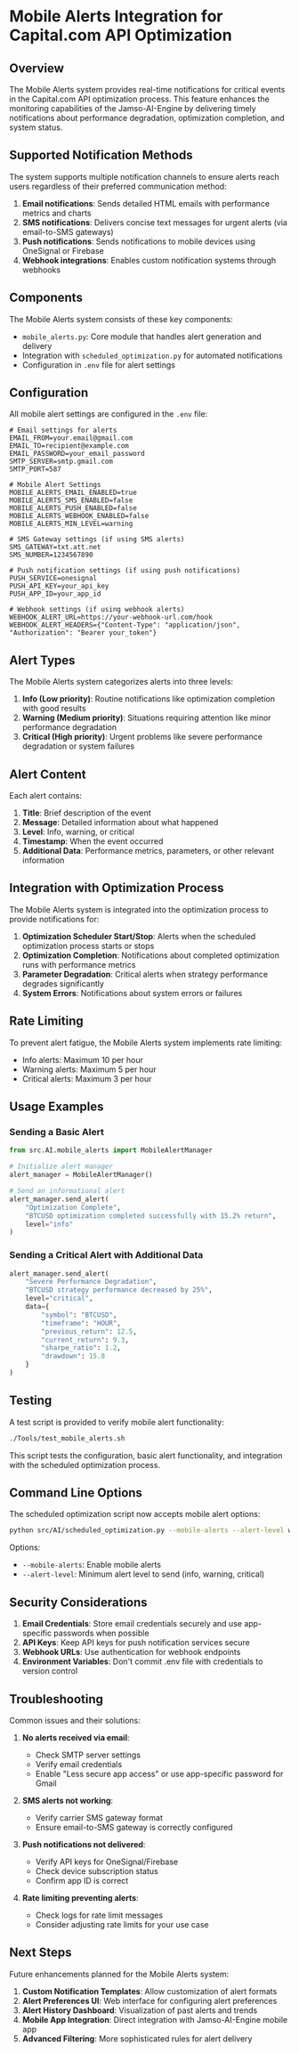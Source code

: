# Mobile Alerts Integration for Capital.com API Optimization

## Overview

The Mobile Alerts system provides real-time notifications for critical events in the Capital.com API optimization process. This feature enhances the monitoring capabilities of the Jamso-AI-Engine by delivering timely notifications about performance degradation, optimization completion, and system status.

## Supported Notification Methods

The system supports multiple notification channels to ensure alerts reach users regardless of their preferred communication method:

1. **Email notifications**: Sends detailed HTML emails with performance metrics and charts
2. **SMS notifications**: Delivers concise text messages for urgent alerts (via email-to-SMS gateways)
3. **Push notifications**: Sends notifications to mobile devices using OneSignal or Firebase
4. **Webhook integrations**: Enables custom notification systems through webhooks

## Components

The Mobile Alerts system consists of these key components:

- `mobile_alerts.py`: Core module that handles alert generation and delivery
- Integration with `scheduled_optimization.py` for automated notifications
- Configuration in `.env` file for alert settings

## Configuration

All mobile alert settings are configured in the `.env` file:

```properties
# Email settings for alerts
EMAIL_FROM=your.email@gmail.com
EMAIL_TO=recipient@example.com
EMAIL_PASSWORD=your_email_password
SMTP_SERVER=smtp.gmail.com
SMTP_PORT=587

# Mobile Alert Settings
MOBILE_ALERTS_EMAIL_ENABLED=true
MOBILE_ALERTS_SMS_ENABLED=false
MOBILE_ALERTS_PUSH_ENABLED=false
MOBILE_ALERTS_WEBHOOK_ENABLED=false
MOBILE_ALERTS_MIN_LEVEL=warning

# SMS Gateway settings (if using SMS alerts)
SMS_GATEWAY=txt.att.net
SMS_NUMBER=1234567890

# Push notification settings (if using push notifications)
PUSH_SERVICE=onesignal
PUSH_API_KEY=your_api_key
PUSH_APP_ID=your_app_id

# Webhook settings (if using webhook alerts)
WEBHOOK_ALERT_URL=https://your-webhook-url.com/hook
WEBHOOK_ALERT_HEADERS={"Content-Type": "application/json", "Authorization": "Bearer your_token"}
```

## Alert Types

The Mobile Alerts system categorizes alerts into three levels:

1. **Info (Low priority)**: Routine notifications like optimization completion with good results
2. **Warning (Medium priority)**: Situations requiring attention like minor performance degradation
3. **Critical (High priority)**: Urgent problems like severe performance degradation or system failures

## Alert Content

Each alert contains:

1. **Title**: Brief description of the event
2. **Message**: Detailed information about what happened
3. **Level**: Info, warning, or critical
4. **Timestamp**: When the event occurred
5. **Additional Data**: Performance metrics, parameters, or other relevant information

## Integration with Optimization Process

The Mobile Alerts system is integrated into the optimization process to provide notifications for:

1. **Optimization Scheduler Start/Stop**: Alerts when the scheduled optimization process starts or stops
2. **Optimization Completion**: Notifications about completed optimization runs with performance metrics
3. **Parameter Degradation**: Critical alerts when strategy performance degrades significantly
4. **System Errors**: Notifications about system errors or failures

## Rate Limiting

To prevent alert fatigue, the Mobile Alerts system implements rate limiting:

- Info alerts: Maximum 10 per hour
- Warning alerts: Maximum 5 per hour
- Critical alerts: Maximum 3 per hour

## Usage Examples

### Sending a Basic Alert

```python
from src.AI.mobile_alerts import MobileAlertManager

# Initialize alert manager
alert_manager = MobileAlertManager()

# Send an informational alert
alert_manager.send_alert(
    "Optimization Complete",
    "BTCUSD optimization completed successfully with 15.2% return",
    level="info"
)
```

### Sending a Critical Alert with Additional Data

```python
alert_manager.send_alert(
    "Severe Performance Degradation",
    "BTCUSD strategy performance decreased by 25%",
    level="critical",
    data={
        "symbol": "BTCUSD",
        "timeframe": "HOUR",
        "previous_return": 12.5,
        "current_return": 9.3,
        "sharpe_ratio": 1.2,
        "drawdown": 15.8
    }
)
```

## Testing

A test script is provided to verify mobile alert functionality:

```bash
./Tools/test_mobile_alerts.sh
```

This script tests the configuration, basic alert functionality, and integration with the scheduled optimization process.

## Command Line Options

The scheduled optimization script now accepts mobile alert options:

```bash
python src/AI/scheduled_optimization.py --mobile-alerts --alert-level warning
```

Options:
- `--mobile-alerts`: Enable mobile alerts
- `--alert-level`: Minimum alert level to send (info, warning, critical)

## Security Considerations

1. **Email Credentials**: Store email credentials securely and use app-specific passwords when possible
2. **API Keys**: Keep API keys for push notification services secure
3. **Webhook URLs**: Use authentication for webhook endpoints
4. **Environment Variables**: Don't commit .env file with credentials to version control

## Troubleshooting

Common issues and their solutions:

1. **No alerts received via email**:
   - Check SMTP server settings
   - Verify email credentials
   - Enable "Less secure app access" or use app-specific password for Gmail

2. **SMS alerts not working**:
   - Verify carrier SMS gateway format
   - Ensure email-to-SMS gateway is correctly configured

3. **Push notifications not delivered**:
   - Verify API keys for OneSignal/Firebase
   - Check device subscription status
   - Confirm app ID is correct

4. **Rate limiting preventing alerts**:
   - Check logs for rate limit messages
   - Consider adjusting rate limits for your use case

## Next Steps

Future enhancements planned for the Mobile Alerts system:

1. **Custom Notification Templates**: Allow customization of alert formats
2. **Alert Preferences UI**: Web interface for configuring alert preferences
3. **Alert History Dashboard**: Visualization of past alerts and trends
4. **Mobile App Integration**: Direct integration with Jamso-AI-Engine mobile app
5. **Advanced Filtering**: More sophisticated rules for alert delivery
